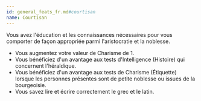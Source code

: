 ```yaml
---
id: general_feats_fr.md#courtisan
name: Courtisan
---
```


Vous avez l'éducation et les connaissances nécessaires pour vous comporter de façon appropriée parmi l'aristocratie et la noblesse.

* Vous augmentez votre valeur de Charisme de 1.
* Vous bénéficiez d'un avantage aux tests d'Intelligence (Histoire) qui concernent l'héraldique.
* Vous bénéficiez d'un avantage aux tests de Charisme (Étiquette) lorsque les personnes présentes sont de petite noblesse ou issues de la bourgeoisie.
* Vous savez lire et écrire correctement le grec et le latin.

